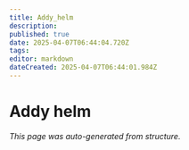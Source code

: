 ```yaml
---
title: Addy_helm
description: 
published: true
date: 2025-04-07T06:44:04.720Z
tags: 
editor: markdown
dateCreated: 2025-04-07T06:44:01.984Z
---
```


# Addy helm

*This page was auto-generated from structure.*